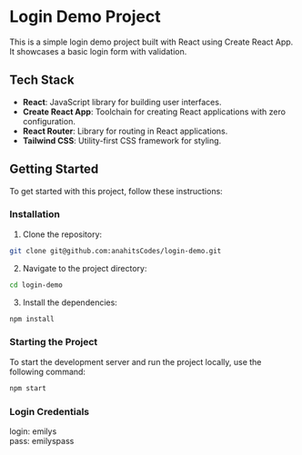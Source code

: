 # Login Demo Project

This is a simple login demo project built with React using Create React App. It showcases a basic login form with validation.

## Tech Stack

- **React**: JavaScript library for building user interfaces.
- **Create React App**: Toolchain for creating React applications with zero configuration.
- **React Router**: Library for routing in React applications.
- **Tailwind CSS**: Utility-first CSS framework for styling.

## Getting Started

To get started with this project, follow these instructions:

### Installation

1. Clone the repository:

```bash
git clone git@github.com:anahitsCodes/login-demo.git
```

2. Navigate to the project directory:
```bash
cd login-demo
```

3. Install the dependencies:
```bash
npm install
```

### Starting the Project
To start the development server and run the project locally, use the following command:

```bash
npm start
```

### Login Credentials
login: emilys \
pass: emilyspass